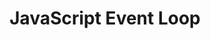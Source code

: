 ---
authors:
  - alex-patterson
cloudinary_convert: false
published: draft
slug: javascript-event-loop
title: JavaScript Event Loop
---